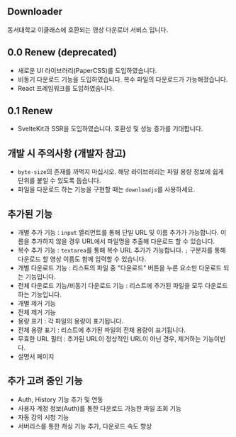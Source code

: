 ## Downloader

동서대학교 이클래스에 호환되는 영상 다운로더 서비스 입니다.

## 0.0 Renew (deprecated)

- 새로운 UI 라이브러리(PaperCSS)를 도입하였습니다.
- 비동기 다운로드 기능을 도입하였습니다. 복수 파일의 다운로드가 가능해졌습니다.
- React 프레임워크를 도입하였습니다.

## 0.1 Renew

- SvelteKit과 SSR을 도입하였습니다. 호환성 및 성능 증가를 기대합니다.

## 개발 시 주의사항 (개발자 참고)

- `byte-size`의 존재를 까먹지 마십시오. 해당 라이브러리는 파일 용량 정보에 쉽게 단위를 붙일 수 있도록 돕습니다.
- 파일을 다운로드 하는 기능을 구현할 때는 `downloadjs`를 사용하세요.

## 추가된 기능

- 개별 추가 기능 : `input` 엘리먼트를 통해 단일 URL 및 이름 추가가 가능합니다. 이름을 추가하지 않을 경우 URL에서 파일명을 추출해 다운로드 할 수 있습니다.
- 복수 추가 기능 : `textarea`를 통해 복수 URL 추가가 가능합니다. `;` 구분자를 통해 다운로드 할 영상 이름도 함께 입력할 수 있습니다.
- 개별 다운로드 기능 : 리스트의 파일 중 "다운로드" 버튼을 누른 요소만 다운로드 되는 기능입니다.
- 전체 다운로드 기능/비동기 다운로드 기능 : 리스트에 추가된 파일을 모두 다운로드 하는 기능입니다.
- 개별 제거 기능
- 전체 제거 기능
- 용량 표기 : 각 파일의 용량이 표기됩니다.
- 전체 용량 표기 : 리스트에 추가된 파일의 전체 용량이 표기됩니다.
- 무효한 URL 필터 : 추가된 URL이 정상적인 URL이 아닌 경우, 제거하는 기능이빈다.
- 설명서 페이지

## 추가 고려 중인 기능

- Auth, History 기능 추가 및 연동
- 사용자 계정 정보(Auth)를 통한 다운로드 가능한 파일 조회 기능
- 자동 강의 시청 기능
- 서버리스를 통한 캐싱 기능 추가, 다운로드 속도 향상
